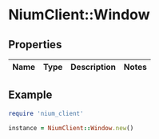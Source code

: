 # NiumClient::Window

## Properties

| Name | Type | Description | Notes |
| ---- | ---- | ----------- | ----- |

## Example

```ruby
require 'nium_client'

instance = NiumClient::Window.new()
```

